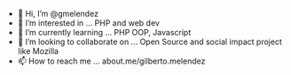 - 👋 Hi, I’m @gmelendez
- 👀 I’m interested in ... PHP and web dev
- 🌱 I’m currently learning ... PHP OOP, Javascript
- 💞️ I’m looking to collaborate on ... Open Source and social impact project like Mozilla
- 📫 How to reach me ... about.me/gilberto.melendez 

<!---
gmelendez/gmelendez is a ✨ special ✨ repository because its `README.md` (this file) appears on your GitHub profile.
You can click the Preview link to take a look at your changes.
--->
